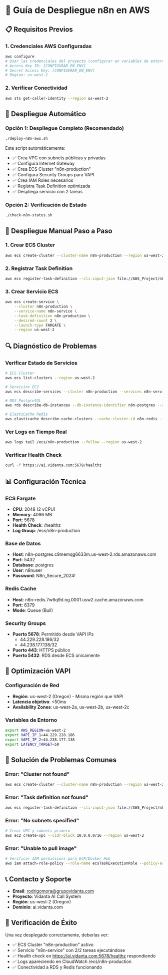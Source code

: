 # 🚀 Guía de Despliegue n8n en AWS

## 📋 Requisitos Previos

### 1. Credenciales AWS Configuradas
```bash
aws configure
# Usar las credenciales del proyecto (configurar en variables de entorno):
# Access Key ID: [CONFIGURAR_EN_ENV]
# Secret Access Key: [CONFIGURAR_EN_ENV]
# Region: us-west-2
```

### 2. Verificar Conectividad
```bash
aws sts get-caller-identity --region us-west-2
```

## 🎯 Despliegue Automático

### Opción 1: Despliegue Completo (Recomendado)
```bash
./deploy-n8n-aws.sh
```

Este script automáticamente:
- ✅ Crea VPC con subnets públicas y privadas
- ✅ Configura Internet Gateway
- ✅ Crea ECS Cluster "n8n-production"
- ✅ Configura Security Groups para VAPI
- ✅ Crea IAM Roles necesarios
- ✅ Registra Task Definition optimizada
- ✅ Despliega servicio con 2 tareas

### Opción 2: Verificación de Estado
```bash
./check-n8n-status.sh
```

## 🔧 Despliegue Manual Paso a Paso

### 1. Crear ECS Cluster
```bash
aws ecs create-cluster --cluster-name n8n-production --region us-west-2
```

### 2. Registrar Task Definition
```bash
aws ecs register-task-definition --cli-input-json file://AWS_Project/n8n-task-definition-optimized.json --region us-west-2
```

### 3. Crear Servicio ECS
```bash
aws ecs create-service \
    --cluster n8n-production \
    --service-name n8n-service \
    --task-definition n8n-production \
    --desired-count 2 \
    --launch-type FARGATE \
    --region us-west-2
```

## 🔍 Diagnóstico de Problemas

### Verificar Estado de Servicios
```bash
# ECS Cluster
aws ecs list-clusters --region us-west-2

# Servicios ECS
aws ecs describe-services --cluster n8n-production --services n8n-service --region us-west-2

# RDS PostgreSQL
aws rds describe-db-instances --db-instance-identifier n8n-postgres --region us-west-2

# ElastiCache Redis
aws elasticache describe-cache-clusters --cache-cluster-id n8n-redis --region us-west-2
```

### Ver Logs en Tiempo Real
```bash
aws logs tail /ecs/n8n-production --follow --region us-west-2
```

### Verificar Health Check
```bash
curl -f https://ai.vidanta.com:5678/healthz
```

## 📊 Configuración Técnica

### ECS Fargate
- **CPU**: 2048 (2 vCPU)
- **Memory**: 4096 MB
- **Port**: 5678
- **Health Check**: /healthz
- **Log Group**: /ecs/n8n-production

### Base de Datos
- **Host**: n8n-postgres.c9memqg6633m.us-west-2.rds.amazonaws.com
- **Port**: 5432
- **Database**: postgres
- **User**: n8nuser
- **Password**: N8n_Secure_2024!

### Redis Cache
- **Host**: n8n-redis.7w6q9d.ng.0001.usw2.cache.amazonaws.com
- **Port**: 6379
- **Mode**: Queue (Bull)

### Security Groups
- **Puerto 5678**: Permitido desde VAPI IPs
  - 44.229.228.186/32
  - 44.238.177.138/32
- **Puerto 443**: HTTPS público
- **Puerto 5432**: RDS desde ECS únicamente

## 🎯 Optimización VAPI

### Configuración de Red
- **Región**: us-west-2 (Oregon) - Misma región que VAPI
- **Latencia objetivo**: <50ms
- **Availability Zones**: us-west-2a, us-west-2b, us-west-2c

### Variables de Entorno
```bash
export AWS_REGION=us-west-2
export VAPI_IP_1=44.229.228.186
export VAPI_IP_2=44.238.177.138
export LATENCY_TARGET=50
```

## 🚨 Solución de Problemas Comunes

### Error: "Cluster not found"
```bash
aws ecs create-cluster --cluster-name n8n-production --region us-west-2
```

### Error: "Task definition not found"
```bash
aws ecs register-task-definition --cli-input-json file://AWS_Project/n8n-task-definition-optimized.json --region us-west-2
```

### Error: "No subnets specified"
```bash
# Crear VPC y subnets primero
aws ec2 create-vpc --cidr-block 10.0.0.0/16 --region us-west-2
```

### Error: "Unable to pull image"
```bash
# Verificar IAM permissions para ECR/Docker Hub
aws iam attach-role-policy --role-name ecsTaskExecutionRole --policy-arn arn:aws:iam::aws:policy/service-role/AmazonECSTaskExecutionRolePolicy
```

## 📞 Contacto y Soporte

- **Email**: rodrigomora@grupovidanta.com
- **Proyecto**: Vidanta AI Call System
- **Región**: us-west-2 (Oregon)
- **Dominio**: ai.vidanta.com

## 🎉 Verificación de Éxito

Una vez desplegado correctamente, deberías ver:
- ✅ ECS Cluster "n8n-production" activo
- ✅ Servicio "n8n-service" con 2/2 tareas ejecutándose
- ✅ Health check en https://ai.vidanta.com:5678/healthz respondiendo
- ✅ Logs apareciendo en CloudWatch /ecs/n8n-production
- ✅ Conectividad a RDS y Redis funcionando
